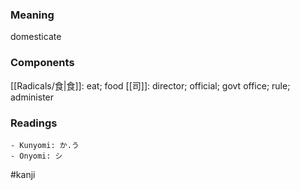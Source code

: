### Meaning

domesticate

### Components

[[Radicals/食|食]]: eat; food [[司]]: director; official; govt office; rule; administer

### Readings

```
- Kunyomi: か.う
- Onyomi: シ
```

#kanji
